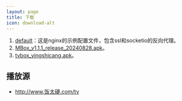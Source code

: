 ```yaml
---
layout: page
title: 下载
icon: download-alt
---
```



1. [default]({{site.downloadurl}}/default)：这是nginx的示例配置文件，包含ssl和socketio的反向代理。
2. [MBox_v1.1.1_release_20240828.apk](https://app-10039521.cos.ap-shanghai.myqcloud.com/Android/MBox_v1.1.1_release_20240828.apk)。
3. [tvbox_yingshicang.apk](https://app-10039521.cos.ap-shanghai.myqcloud.com/Android/tvbox_yingshicang.apk)。


## 播放源

- http://www.饭太硬.com/tv